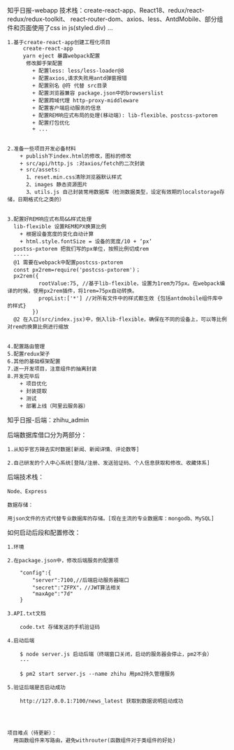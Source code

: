 知乎日报-webapp
  技术栈：create-react-app、React18、redux/react-redux/redux-toolkit、
  react-router-dom、axios、less、AntdMobile、部分组件和页面使用了css in js(styled.div) ...




    1.基于create-react-app创建工程化项目
         create-react-app
         yarn eject 暴露webpack配置
          修改脚手架配置
            + 配置less: less/less-loader@8
            + 配置axios,请求失败用antd弹窗报错
            + 配置别名 @符 代替 src目录
            + 配置浏览器兼容 package.json中的browserslist
            + 配置跨域代理 http-proxy-middleware
            + 配置客户端启动服务的信息
            + 配置REM响应式布局的处理(移动端): lib-flexible、postcss-pxtorem
            + 配置打包优化
            + ...    


    2.准备一些项目开发必备材料
        + publish下index.html的修改，图标的修改
        + src/api/http.js :对axios/fetch的二次封装
        + src/assets:
          1、reset.min.css清除浏览器默认样式
          2、images 静态资源图片
          3、utils.js 自己封装常用数据库（检测数据类型，设定有效期的localstorage存储，日期格式化之类的）


    3.配置好REM响应式布局&&样式处理
      lib-flexible 设置REM和PX换算比例
        + 根据设备宽度的变化自动计算
        + html.style.fontSize = 设备的宽度/10 + ‘px‘
      postss-pxtorem 把我们写的px单位，按照比例切成rem
      -----
      @1 需要在webpack中配置postcss-pxtorem
      const px2rem=require('postcss-pxtorem')；
      px2rem({
              rootValue:75, //基于lib-flexible，设置为1rem为75px。在webpack编译的时候，使用px2rem插件，将1rem=75px自动转换。
              propList:['*'] //对所有文件中的样式都生效 {包括antdmobile组件库中的样式}
            })
      @2 在入口(src/index.jsx)中，倒入lib-flexible，确保在不同的设备上，可以等比例对rem的换算比例进行缩放


    4.配置路由管理
    5.配置redux架子
    6.其他的基础框架配置
    7.逐一开发项目，注意组件的抽离封装
    8.开发完毕后
        + 项目优化
        + 封装提取
        + 测试
        + 部署上线（阿里云服务器）


知乎日报-后端：zhihu_admin

  后端数据库借口分为两部分：

    1.从知乎官方辣去实时数据[新闻、新闻详情、评论数等]

    2.自己研发的个人中心系统[登陆/注册、发送验证码、个人信息获取和修改、收藏体系]

  后端技术栈：

    Node、Express

    数据存储：

    用json文件的方式代替专业数据库的存储。[现在主流的专业数据库：mongodb、MySQL]

  如何启动后段和配置修改：

    1.环境

    2.在package.json中，修改后端服务的配置项

        "config":{
            "server":7100,//后端启动服务器端口
            "secret":"ZFPX"，//JWT算法相关
            "maxAge":"7d"
        }

    3.API.txt文档

        code.txt 存储发送的手机验证码

    4.启动后端

        $ node server.js 启动后端（终端窗口关闭，启动的服务器会停止，pm2不会）
        ---

        $ pm2 start server.js --name zhihu 用pm2持久管理服务

    5.验证后端是否启动成功

        http://127.0.0.1:7100/news_latest 获取到数据说明启动成功




    项目难点（待更新）：
      用函数组件来写路由，避免withrouter(函数组件对于类组件的好处)
